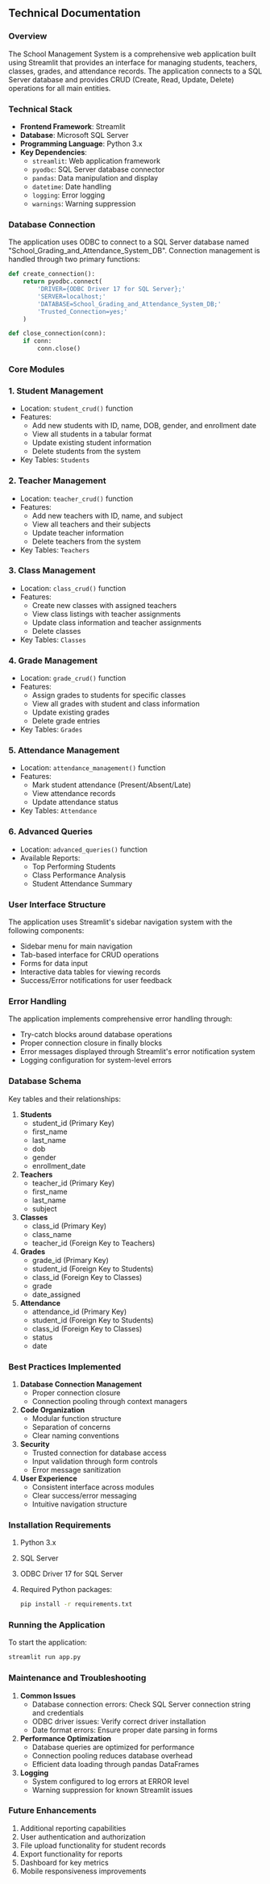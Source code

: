 <aside>

# Technical Documentation

### Overview

The School Management System is a comprehensive web application built using Streamlit that provides an interface for managing students, teachers, classes, grades, and attendance records. The application connects to a SQL Server database and provides CRUD (Create, Read, Update, Delete) operations for all main entities.

### Technical Stack

- **Frontend Framework**: Streamlit
- **Database**: Microsoft SQL Server
- **Programming Language**: Python 3.x
- **Key Dependencies**:
    - `streamlit`: Web application framework
    - `pyodbc`: SQL Server database connector
    - `pandas`: Data manipulation and display
    - `datetime`: Date handling
    - `logging`: Error logging
    - `warnings`: Warning suppression

### Database Connection

The application uses ODBC to connect to a SQL Server database named "School_Grading_and_Attendance_System_DB". Connection management is handled through two primary functions:

```python
def create_connection():
    return pyodbc.connect(
        'DRIVER={ODBC Driver 17 for SQL Server};'
        'SERVER=localhost;'
        'DATABASE=School_Grading_and_Attendance_System_DB;'
        'Trusted_Connection=yes;'
    )

def close_connection(conn):
    if conn:
        conn.close()

```

### Core Modules

### 1. Student Management

- Location: `student_crud()` function
- Features:
    - Add new students with ID, name, DOB, gender, and enrollment date
    - View all students in a tabular format
    - Update existing student information
    - Delete students from the system
- Key Tables: `Students`

### 2. Teacher Management

- Location: `teacher_crud()` function
- Features:
    - Add new teachers with ID, name, and subject
    - View all teachers and their subjects
    - Update teacher information
    - Delete teachers from the system
- Key Tables: `Teachers`

### 3. Class Management

- Location: `class_crud()` function
- Features:
    - Create new classes with assigned teachers
    - View class listings with teacher assignments
    - Update class information and teacher assignments
    - Delete classes
- Key Tables: `Classes`

### 4. Grade Management

- Location: `grade_crud()` function
- Features:
    - Assign grades to students for specific classes
    - View all grades with student and class information
    - Update existing grades
    - Delete grade entries
- Key Tables: `Grades`

### 5. Attendance Management

- Location: `attendance_management()` function
- Features:
    - Mark student attendance (Present/Absent/Late)
    - View attendance records
    - Update attendance status
- Key Tables: `Attendance`

### 6. Advanced Queries

- Location: `advanced_queries()` function
- Available Reports:
    - Top Performing Students
    - Class Performance Analysis
    - Student Attendance Summary

### User Interface Structure

The application uses Streamlit's sidebar navigation system with the following components:

- Sidebar menu for main navigation
- Tab-based interface for CRUD operations
- Forms for data input
- Interactive data tables for viewing records
- Success/Error notifications for user feedback

### Error Handling

The application implements comprehensive error handling through:

- Try-catch blocks around database operations
- Proper connection closure in finally blocks
- Error messages displayed through Streamlit's error notification system
- Logging configuration for system-level errors

### Database Schema

Key tables and their relationships:

1. **Students**
    - student_id (Primary Key)
    - first_name
    - last_name
    - dob
    - gender
    - enrollment_date
2. **Teachers**
    - teacher_id (Primary Key)
    - first_name
    - last_name
    - subject
3. **Classes**
    - class_id (Primary Key)
    - class_name
    - teacher_id (Foreign Key to Teachers)
4. **Grades**
    - grade_id (Primary Key)
    - student_id (Foreign Key to Students)
    - class_id (Foreign Key to Classes)
    - grade
    - date_assigned
5. **Attendance**
    - attendance_id (Primary Key)
    - student_id (Foreign Key to Students)
    - class_id (Foreign Key to Classes)
    - status
    - date

### Best Practices Implemented

1. **Database Connection Management**
    - Proper connection closure
    - Connection pooling through context managers
2. **Code Organization**
    - Modular function structure
    - Separation of concerns
    - Clear naming conventions
3. **Security**
    - Trusted connection for database access
    - Input validation through form controls
    - Error message sanitization
4. **User Experience**
    - Consistent interface across modules
    - Clear success/error messaging
    - Intuitive navigation structure

### Installation Requirements

1. Python 3.x
2. SQL Server
3. ODBC Driver 17 for SQL Server
4. Required Python packages:

    ```bash
    pip install -r requirements.txt
    ```
    

### Running the Application

To start the application:

```bash
streamlit run app.py

```


### Maintenance and Troubleshooting

1. **Common Issues**
    - Database connection errors: Check SQL Server connection string and credentials
    - ODBC driver issues: Verify correct driver installation
    - Date format errors: Ensure proper date parsing in forms
2. **Performance Optimization**
    - Database queries are optimized for performance
    - Connection pooling reduces database overhead
    - Efficient data loading through pandas DataFrames
3. **Logging**
    - System configured to log errors at ERROR level
    - Warning suppression for known Streamlit issues

### Future Enhancements

1. Additional reporting capabilities
2. User authentication and authorization
3. File upload functionality for student records
4. Export functionality for reports
5. Dashboard for key metrics
6. Mobile responsiveness improvements
</aside>
